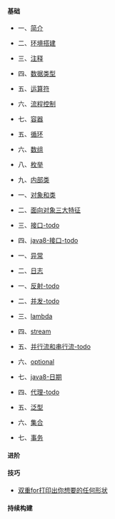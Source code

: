 #### 基础

- 一、[简介](./java/basic/01-briefintroduction.md)
- 二、[环境搭建](./java/basic/02-environment.md)
- 三、[注释](./java/basic/03-notes.md)
- 四、[数据类型](./java/basic/04-basicdatastructure.md)
- 五、[运算符](./java/basic/05-operator.md)

- 六、[流程控制](./java/basic/06-processcontrol.md)
- 七、[容器](./java/basic/07-container.md)


- 五、[循环](./basic/loop.md)
- 六、[数组](./array.md)

- 八、[枚举](./enum.md)
- 九、[内部类](innerclass.md)

- 一、[对象和类](./class.md)
- 二、[面向对象三大特征](./features.md)
- 三、[接口-todo]()
- 四、[java8-接口-todo]()

- 一、[异常](./abnormal.md)
- 二、[日志](./log.md)

- 一、[反射-todo]()
- 二、[并发-todo]()
- 三、[lambda](./lambda.md)
- 四、[stream](./stream.md)
- 五、[并行流和串行流-todo](./parallelandserial.md)
- 六、[optional](./optional.md)
- 七、[java8-日期](./java8time.md)
- 四、[代理-todo]()
- 五、[泛型](./generic.md)
- 六、[集合](./aggregate.md)
- 七、[事务](./affair.md)

#### 进阶

#### 技巧
- [双重for打印出你想要的任何形状](./skill/double-for.md)
#### 持续构建
